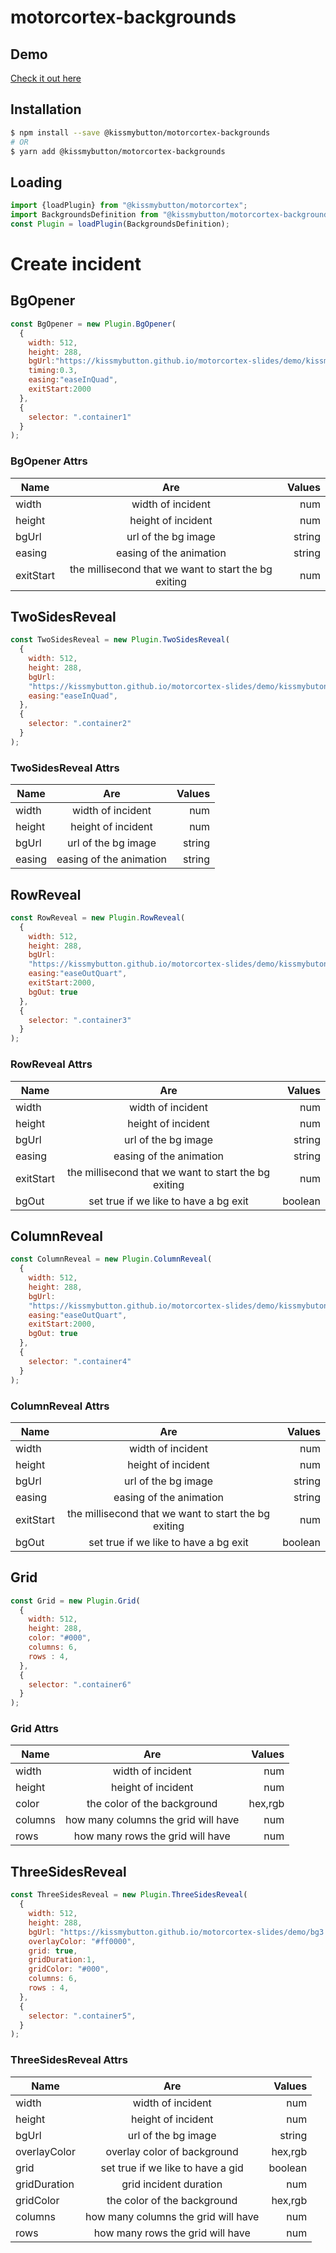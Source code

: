 # motorcortex-backgrounds

## Demo
[Check it out here](https://kissmybutton.github.io/motorcortex-backgrounds/demo/index.html)

## Installation

```bash
$ npm install --save @kissmybutton/motorcortex-backgrounds
# OR
$ yarn add @kissmybutton/motorcortex-backgrounds
```

## Loading

```javascript
import {loadPlugin} from "@kissmybutton/motorcortex";
import BackgroundsDefinition from "@kissmybutton/motorcortex-backgrounds";
const Plugin = loadPlugin(BackgroundsDefinition);
```

# Create incident

## BgOpener

```javascript
const BgOpener = new Plugin.BgOpener(
  {
    width: 512,
    height: 288,
    bgUrl:"https://kissmybutton.github.io/motorcortex-slides/demo/kissmybutonbg.jpg",
    timing:0.3,
    easing:"easeInQuad",
    exitStart:2000
  },
  {
    selector: ".container1"
  }
);
```

### BgOpener Attrs

| Name        | Are           | Values  |
| ------------- |:-------------:| -----:|
| width     | width of incident  | num |
| height     | height of incident  | num |
| bgUrl     | url of the bg image  | string |
| easing     | easing of the animation  | string |
| exitStart     | the millisecond that we want to start the bg exiting  | num |


## TwoSidesReveal

```javascript
const TwoSidesReveal = new Plugin.TwoSidesReveal(
  {
    width: 512,
    height: 288,
    bgUrl:
    "https://kissmybutton.github.io/motorcortex-slides/demo/kissmybutonbg.jpg",
    easing:"easeInQuad",
  },
  {
    selector: ".container2"
  }
);
```

### TwoSidesReveal Attrs

| Name        | Are           | Values  |
| ------------- |:-------------:| -----:|
| width     | width of incident  | num |
| height     | height of incident  | num |
| bgUrl     | url of the bg image  | string |
| easing     | easing of the animation  | string |



## RowReveal

```javascript
const RowReveal = new Plugin.RowReveal(
  {
    width: 512,
    height: 288,
    bgUrl:
    "https://kissmybutton.github.io/motorcortex-slides/demo/kissmybutonbg.jpg",
    easing:"easeOutQuart",
    exitStart:2000,
    bgOut: true
  },
  {
    selector: ".container3"
  }
);
```

### RowReveal Attrs

| Name        | Are           | Values  |
| ------------- |:-------------:| -----:|
| width     | width of incident  | num |
| height     | height of incident  | num |
| bgUrl     | url of the bg image  | string |
| easing     | easing of the animation  | string |
| exitStart     | the millisecond that we want to start the bg exiting  | num |
| bgOut     | set true if we like to have a bg exit  | boolean |


## ColumnReveal

```javascript
const ColumnReveal = new Plugin.ColumnReveal(
  {
    width: 512,
    height: 288,
    bgUrl:
    "https://kissmybutton.github.io/motorcortex-slides/demo/kissmybutonbg.jpg",
    easing:"easeOutQuart",
    exitStart:2000,
    bgOut: true
  },
  {
    selector: ".container4"
  }
);
```

### ColumnReveal Attrs

| Name        | Are           | Values  |
| ------------- |:-------------:| -----:|
| width     | width of incident  | num |
| height     | height of incident  | num |
| bgUrl     | url of the bg image  | string |
| easing     | easing of the animation  | string |
| exitStart     | the millisecond that we want to start the bg exiting  | num |
| bgOut     | set true if we like to have a bg exit  | boolean |



## Grid

```javascript
const Grid = new Plugin.Grid(
  {
    width: 512,
    height: 288,
    color: "#000",
    columns: 6,
    rows : 4,
  },
  {
    selector: ".container6"
  }
);
```

### Grid Attrs

| Name        | Are           | Values  |
| ------------- |:-------------:| -----:|
| width     | width of incident  | num |
| height     | height of incident  | num |
| color     | the color of the background  | hex,rgb |
| columns     | how many columns the grid will have  | num |
| rows     | how many rows the grid will have  | num |



## ThreeSidesReveal

```javascript
const ThreeSidesReveal = new Plugin.ThreeSidesReveal(
  {
    width: 512,
    height: 288,
    bgUrl: "https://kissmybutton.github.io/motorcortex-slides/demo/bg3.jpg",
    overlayColor: "#ff0000",
    grid: true,
    gridDuration:1,
    gridColor: "#000",
    columns: 6,
    rows : 4,
  },
  {
    selector: ".container5",
  }
);
```

### ThreeSidesReveal Attrs

| Name        | Are           | Values  |
| ------------- |:-------------:| -----:|
| width     | width of incident  | num |
| height     | height of incident  | num |
| bgUrl     | url of the bg image  | string |
| overlayColor   | overlay color of background  | hex,rgb |
| grid     | set true if we like to have a gid  | boolean |
| gridDuration     | grid incident duration  | num |
| gridColor     | the color of the background  | hex,rgb |
| columns     | how many columns the grid will have  | num |
| rows     | how many rows the grid will have  | num |
